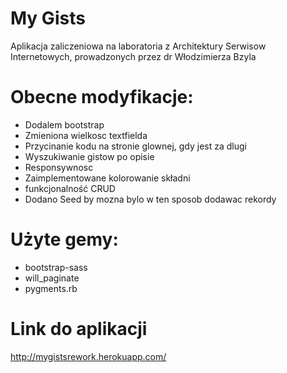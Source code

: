 # My Gists

Aplikacja zaliczeniowa na laboratoria z Architektury Serwisow Internetowych, prowadzonych przez dr Włodzimierza Bzyla

# Obecne modyfikacje:

* Dodalem bootstrap
* Zmieniona wielkosc textfielda
* Przycinanie kodu na stronie glownej, gdy jest za dlugi
* Wyszukiwanie gistow po opisie
* Responsywnosc
* Zaimplementowane kolorowanie składni
* funkcjonalność CRUD
* Dodano Seed by mozna bylo w ten sposob dodawac rekordy

# Użyte gemy:

* bootstrap-sass
* will_paginate
* pygments.rb

# Link do aplikacji

http://mygistsrework.herokuapp.com/
